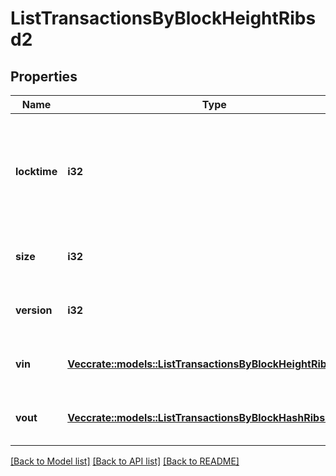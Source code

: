 # ListTransactionsByBlockHeightRibsd2

## Properties

Name | Type | Description | Notes
------------ | ------------- | ------------- | -------------
**locktime** | **i32** | Represents the time at which a particular transaction can be added to the blockchain. | 
**size** | **i32** | Represents the total size of this transaction. | 
**version** | **i32** | Represents transaction version number. | 
**vin** | [**Vec<crate::models::ListTransactionsByBlockHeightRibsd2Vin>**](ListTransactionsByBlockHeightRIBSD2_vin.md) | Represents the transaction inputs. | 
**vout** | [**Vec<crate::models::ListTransactionsByBlockHashRibsdVout>**](ListTransactionsByBlockHashRIBSD_vout.md) | Represents the transaction outputs. | 

[[Back to Model list]](../README.md#documentation-for-models) [[Back to API list]](../README.md#documentation-for-api-endpoints) [[Back to README]](../README.md)


